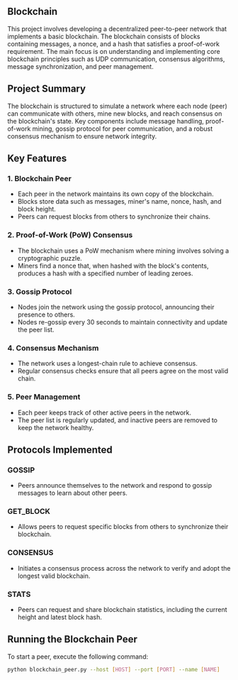 ## Blockchain

This project involves developing a decentralized peer-to-peer network that implements a basic blockchain. The blockchain consists of blocks containing messages, a nonce, and a hash that satisfies a proof-of-work requirement. The main focus is on understanding and implementing core blockchain principles such as UDP communication, consensus algorithms, message synchronization, and peer management.

## Project Summary

The blockchain is structured to simulate a network where each node (peer) can communicate with others, mine new blocks, and reach consensus on the blockchain's state. Key components include message handling, proof-of-work mining, gossip protocol for peer communication, and a robust consensus mechanism to ensure network integrity.

## Key Features

### 1. **Blockchain Peer**
   - Each peer in the network maintains its own copy of the blockchain.
   - Blocks store data such as messages, miner's name, nonce, hash, and block height.
   - Peers can request blocks from others to synchronize their chains.

### 2. **Proof-of-Work (PoW) Consensus**
   - The blockchain uses a PoW mechanism where mining involves solving a cryptographic puzzle.
   - Miners find a nonce that, when hashed with the block's contents, produces a hash with a specified number of leading zeroes.

### 3. **Gossip Protocol**
   - Nodes join the network using the gossip protocol, announcing their presence to others.
   - Nodes re-gossip every 30 seconds to maintain connectivity and update the peer list.

### 4. **Consensus Mechanism**
   - The network uses a longest-chain rule to achieve consensus.
   - Regular consensus checks ensure that all peers agree on the most valid chain.

### 5. **Peer Management**
   - Each peer keeps track of other active peers in the network.
   - The peer list is regularly updated, and inactive peers are removed to keep the network healthy.

## Protocols Implemented

### **GOSSIP**
   - Peers announce themselves to the network and respond to gossip messages to learn about other peers.

### **GET_BLOCK**
   - Allows peers to request specific blocks from others to synchronize their blockchain.

### **CONSENSUS**
   - Initiates a consensus process across the network to verify and adopt the longest valid blockchain.

### **STATS**
   - Peers can request and share blockchain statistics, including the current height and latest block hash.

## Running the Blockchain Peer

To start a peer, execute the following command:

```bash
python blockchain_peer.py --host [HOST] --port [PORT] --name [NAME]
